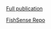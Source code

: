 [Full publication](https://escholarship.org/uc/item/41x511ht)

[FishSense Repo](https://github.com/UCSD-E4E/fishsense-lite)
